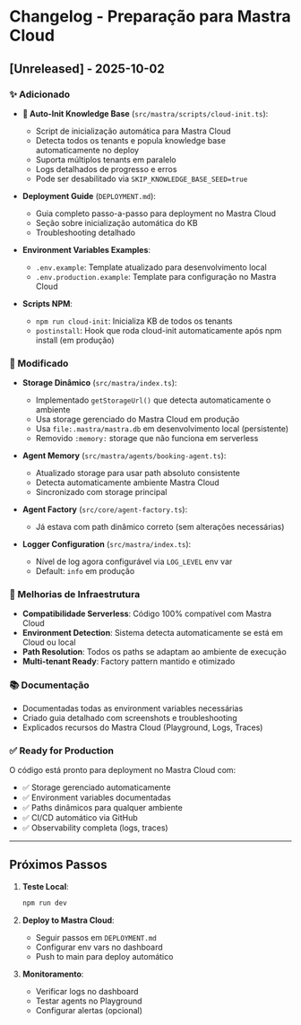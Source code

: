 # Changelog - Preparação para Mastra Cloud

## [Unreleased] - 2025-10-02

### ✨ Adicionado
- **🚀 Auto-Init Knowledge Base** (`src/mastra/scripts/cloud-init.ts`):
  - Script de inicialização automática para Mastra Cloud
  - Detecta todos os tenants e popula knowledge base automaticamente no deploy
  - Suporta múltiplos tenants em paralelo
  - Logs detalhados de progresso e erros
  - Pode ser desabilitado via `SKIP_KNOWLEDGE_BASE_SEED=true`

- **Deployment Guide** (`DEPLOYMENT.md`):
  - Guia completo passo-a-passo para deployment no Mastra Cloud
  - Seção sobre inicialização automática do KB
  - Troubleshooting detalhado

- **Environment Variables Examples**:
  - `.env.example`: Template atualizado para desenvolvimento local
  - `.env.production.example`: Template para configuração no Mastra Cloud

- **Scripts NPM**:
  - `npm run cloud-init`: Inicializa KB de todos os tenants
  - `postinstall`: Hook que roda cloud-init automaticamente após npm install (em produção)

### 🔧 Modificado
- **Storage Dinâmico** (`src/mastra/index.ts`):
  - Implementado `getStorageUrl()` que detecta automaticamente o ambiente
  - Usa storage gerenciado do Mastra Cloud em produção
  - Usa `file:.mastra/mastra.db` em desenvolvimento local (persistente)
  - Removido `:memory:` storage que não funciona em serverless

- **Agent Memory** (`src/mastra/agents/booking-agent.ts`):
  - Atualizado storage para usar path absoluto consistente
  - Detecta automaticamente ambiente Mastra Cloud
  - Sincronizado com storage principal

- **Agent Factory** (`src/core/agent-factory.ts`):
  - Já estava com path dinâmico correto (sem alterações necessárias)

- **Logger Configuration** (`src/mastra/index.ts`):
  - Nível de log agora configurável via `LOG_LEVEL` env var
  - Default: `info` em produção

### 🎯 Melhorias de Infraestrutura
- **Compatibilidade Serverless**: Código 100% compatível com Mastra Cloud
- **Environment Detection**: Sistema detecta automaticamente se está em Cloud ou local
- **Path Resolution**: Todos os paths se adaptam ao ambiente de execução
- **Multi-tenant Ready**: Factory pattern mantido e otimizado

### 📚 Documentação
- Documentadas todas as environment variables necessárias
- Criado guia detalhado com screenshots e troubleshooting
- Explicados recursos do Mastra Cloud (Playground, Logs, Traces)

### ✅ Ready for Production
O código está pronto para deployment no Mastra Cloud com:
- ✅ Storage gerenciado automaticamente
- ✅ Environment variables documentadas
- ✅ Paths dinâmicos para qualquer ambiente
- ✅ CI/CD automático via GitHub
- ✅ Observability completa (logs, traces)

---

## Próximos Passos

1. **Teste Local**:
   ```bash
   npm run dev
   ```

2. **Deploy to Mastra Cloud**:
   - Seguir passos em `DEPLOYMENT.md`
   - Configurar env vars no dashboard
   - Push to main para deploy automático

3. **Monitoramento**:
   - Verificar logs no dashboard
   - Testar agents no Playground
   - Configurar alertas (opcional)
